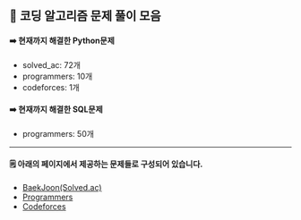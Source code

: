 ## 📁 코딩 알고리즘 문제 풀이 모음
<!--
|플랫폼|등급|
|----|----|
|Baekjoon(Solved.ac)|<img src="https://static.solved.ac/class/c4s.svg" width="45px">|
-->
    

#### ➡️ 현재까지 해결한 Python문제
- solved_ac: 72개
- programmers: 10개
- codeforces: 1개
#### ➡️ 현재까지 해결한 SQL문제
- programmers: 50개



---
#### 🗒️ 아래의 페이지에서 제공하는 문제들로 구성되어 있습니다.
- [BaekJoon(Solved.ac)](https://solved.ac/en/profile/stz3148)
- [Programmers](https://programmers.co.kr/)
- [Codeforces](https://codeforces.com/profile/Taeddy)

<!--
[Atcoder](https://atcoder.jp/)
[Samsung_SW_Academy](https://swexpertacademy.com/main/main.do)
[LeetCode](https://leetcode.com/)
[HackerRank](https://www.hackerrank.com/)
[Jungol](http://www.jungol.co.kr/)
[Codeup](https://codeup.kr/)
-->